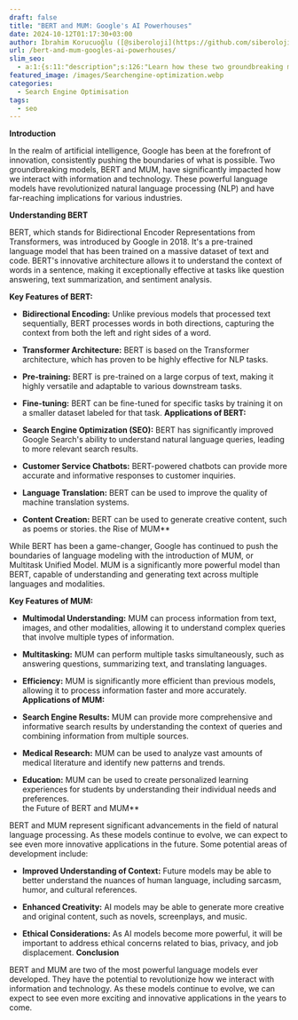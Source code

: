 ```yaml
---
draft: false
title: "BERT and MUM: Google's AI Powerhouses"
date: 2024-10-12T01:17:30+03:00
author: İbrahim Korucuoğlu ([@siberoloji](https://github.com/siberoloji))
url: /bert-and-mum-googles-ai-powerhouses/
slim_seo:
  - a:1:{s:11:"description";s:126:"Learn how these two groundbreaking models, BERT and MUM language models have revolutionized natural language processing (NLP).";}
featured_image: /images/Searchengine-optimization.webp
categories:
  - Search Engine Optimisation
tags:
  - seo
---
```

**Introduction**

In the realm of artificial intelligence, Google has been at the forefront of innovation, consistently pushing the boundaries of what is possible. Two groundbreaking models, BERT and MUM, have significantly impacted how we interact with information and technology. These powerful language models have revolutionized natural language processing (NLP) and have far-reaching implications for various industries.

**Understanding BERT**

BERT, which stands for Bidirectional Encoder Representations from Transformers, was introduced by Google in 2018. It's a pre-trained language model that has been trained on a massive dataset of text and code. BERT's innovative architecture allows it to understand the context of words in a sentence, making it exceptionally effective at tasks like question answering, text summarization, and sentiment analysis.

**Key Features of BERT:**
* **Bidirectional Encoding:** Unlike previous models that processed text sequentially, BERT processes words in both directions, capturing the context from both the left and right sides of a word.

* **Transformer Architecture:** BERT is based on the Transformer architecture, which has proven to be highly effective for NLP tasks.

* **Pre-training:** BERT is pre-trained on a large corpus of text, making it highly versatile and adaptable to various downstream tasks.

* **Fine-tuning:** BERT can be fine-tuned for specific tasks by training it on a smaller dataset labeled for that task.
**Applications of BERT:**
* **Search Engine Optimization (SEO):** BERT has significantly improved Google Search's ability to understand natural language queries, leading to more relevant search results.

* **Customer Service Chatbots:** BERT-powered chatbots can provide more accurate and informative responses to customer inquiries.

* **Language Translation:** BERT can be used to improve the quality of machine translation systems.

* **Content Creation:** BERT can be used to generate creative content, such as poems or stories.
the Rise of MUM**

While BERT has been a game-changer, Google has continued to push the boundaries of language modeling with the introduction of MUM, or Multitask Unified Model. MUM is a significantly more powerful model than BERT, capable of understanding and generating text across multiple languages and modalities.

**Key Features of MUM:**
* **Multimodal Understanding:** MUM can process information from text, images, and other modalities, allowing it to understand complex queries that involve multiple types of information.

* **Multitasking:** MUM can perform multiple tasks simultaneously, such as answering questions, summarizing text, and translating languages.

* **Efficiency:** MUM is significantly more efficient than previous models, allowing it to process information faster and more accurately.
**Applications of MUM:**
* **Search Engine Results:** MUM can provide more comprehensive and informative search results by understanding the context of queries and combining information from multiple sources.

* **Medical Research:** MUM can be used to analyze vast amounts of medical literature and identify new patterns and trends.

* **Education:** MUM can be used to create personalized learning experiences for students by understanding their individual needs and preferences.   
the Future of BERT and MUM**

BERT and MUM represent significant advancements in the field of natural language processing. As these models continue to evolve, we can expect to see even more innovative applications in the future. Some potential areas of development include:
* **Improved Understanding of Context:** Future models may be able to better understand the nuances of human language, including sarcasm, humor, and cultural references.

* **Enhanced Creativity:** AI models may be able to generate more creative and original content, such as novels, screenplays, and music.

* **Ethical Considerations:** As AI models become more powerful, it will be important to address ethical concerns related to bias, privacy, and job displacement.
**Conclusion**

BERT and MUM are two of the most powerful language models ever developed. They have the potential to revolutionize how we interact with information and technology. As these models continue to evolve, we can expect to see even more exciting and innovative applications in the years to come.
